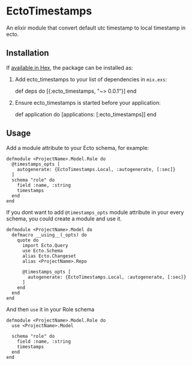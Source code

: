 # EctoTimestamps

An elixir module that convert default utc timestamp to local timestamp in ecto.


## Installation

If [available in Hex](https://hex.pm/docs/publish), the package can be installed as:

  1. Add ecto_timestamps to your list of dependencies in `mix.exs`:

        def deps do
          [{:ecto_timestamps, "~> 0.0.1"}]
        end

  2. Ensure ecto_timestamps is started before your application:

        def application do
          [applications: [:ecto_timestamps]]
        end

## Usage

  Add a module attribute to your Ecto schema, for example:

  ```
  defmodule <ProjectName>.Model.Role do
    @timestamps_opts [
      autogenerate: {EctoTimestamps.Local, :autogenerate, [:sec]}
    ]
    schema "role" do
      field :name, :string
      timestamps
    end
  end
  ```

  If you dont want to add `@timestamps_opts` module attribute in your every schema, you could create a module and use it.

  ```
  defmodule <ProjectName>.Model do
    defmacro __using__(_opts) do
      quote do
        import Ecto.Query
        use Ecto.Schema
        alias Ecto.Changeset
        alias <ProjectName>.Repo

        @timestamps_opts [
          autogenerate: {EctoTimestamps.Local, :autogenerate, [:sec]}
        ]
      end
    end
  end
  ```

  And then `use` it in your Role schema

  ```
  defmodule <ProjectName>.Model.Role do
    use <ProjectName>.Model

    schema "role" do
      field :name, :string
      timestamps
    end
  end
  ```
